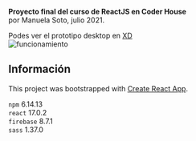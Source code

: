 **Proyecto final del curso de ReactJS en Coder House** \
por Manuela Soto, julio 2021.

Podes ver el prototipo desktop en [XD](https://xd.adobe.com/view/3dffdff4-3bdc-4fff-a518-16bf00c909c5-68ac/) \
![funcionamiento](https://user-images.githubusercontent.com/80646530/134242401-45abca87-54d3-4d14-b0f9-f56607c69989.gif)

## Información

This project was bootstrapped with [Create React App](https://github.com/facebook/create-react-app).

`npm` 6.14.13 \
`react` 17.0.2 \
`firebase` 8.7.1 \
`sass` 1.37.0
